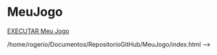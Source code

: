# MeuJogo

<a href="https://rogeriosra.github.io/MeuJogo/index.html">EXECUTAR Meu Jogo</a>
<!-- 
 Minha pagina Meu Jogo
 Executar Meu Jogo 
 -->
<!--
 <a href="https://rogeriosra.github.io/MeuJogo/index.html">EXECUTAR Meu Jogo</a>
 -->

<!-->
 /home/rogerio/Documentos/RepositorioGitHub/MeuJogo/index.html 
 -->

